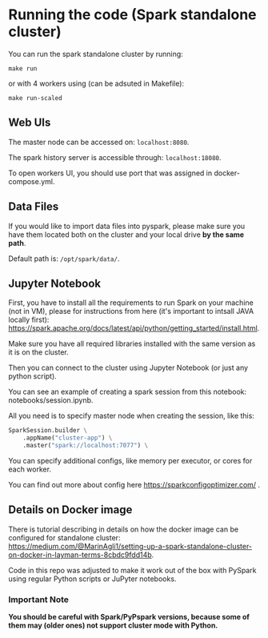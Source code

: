 # Running the code (Spark standalone cluster)
You can run the spark standalone cluster by running:
```shell
make run
```
or with 4 workers using (can be adsuted in Makefile):
```shell
make run-scaled
```

## Web UIs
The master node can be accessed on:
`localhost:8080`. 

The spark history server is accessible through:
`localhost:18080`.

To open workers UI, you should use port that was assigned in docker-compose.yml.  


## Data Files
If you would like to import data files into pyspark, please make sure you have them located both on the cluster and your local drive **by the same path**.

Default path is: ```/opt/spark/data/```.



## Jupyter Notebook
First, you have to install all the requirements to run Spark on your machine (not in VM), please for instructions from here (it's important to intsall JAVA locally first): https://spark.apache.org/docs/latest/api/python/getting_started/install.html.

Make sure you have all required libraries installed with the same version as it is on the cluster. 

Then you can connect to the cluster using Jupyter Notebook (or just any python script).

You can see an example of creating a spark session from this notebook: notebooks/session.ipynb.

All you need is to specify master node when creating the session, like this:
``` python
SparkSession.builder \
    .appName("cluster-app") \
    .master("spark://localhost:7077") \
```
You can specify additional configs, like memory per executor, or cores for each worker. 

You can find out more about config here https://sparkconfigoptimizer.com/ . 

## Details on Docker image

There is tutorial describing in details on how the docker image can be configured for standalone cluster: https://medium.com/@MarinAgli1/setting-up-a-spark-standalone-cluster-on-docker-in-layman-terms-8cbdc9fdd14b.

Code in this repo was adjusted to make it work out of the box with PySpark using regular Python scripts or JuPyter notebooks. 

### Important Note
**You should be careful with Spark/PyPspark versions, because some of them may (older ones) not support cluster mode with Python.**